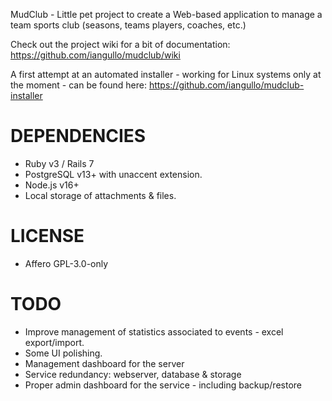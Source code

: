 MudClub - Little pet project to create a Web-based application to manage a team sports club (seasons, teams  players, coaches, etc.)

Check out the project wiki for a bit of documentation: https://github.com/iangullo/mudclub/wiki

A first attempt at an automated installer - working for Linux systems only at the moment - can be found here: https://github.com/iangullo/mudclub-installer

DEPENDENCIES
==
* Ruby v3 / Rails 7
* PostgreSQL v13+ with unaccent extension.
* Node.js v16+
* Local storage of attachments & files.

LICENSE
==
* Affero GPL-3.0-only

TODO
==
* Improve management of statistics associated to events - excel export/import.
* Some UI polishing.
* Management dashboard for the server
* Service redundancy: webserver, database & storage
* Proper admin dashboard for the service - including backup/restore

